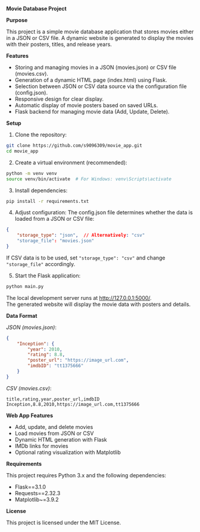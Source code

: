 **Movie Database Project**

**Purpose**

This project is a simple movie database application that stores movies either in a JSON or CSV file. A dynamic website is generated to display the movies with their posters, titles, and release years.

**Features**

- Storing and managing movies in a JSON (movies.json) or CSV file (movies.csv).
- Generation of a dynamic HTML page (index.html) using Flask.
- Selection between JSON or CSV data source via the configuration file (config.json).
- Responsive design for clear display.
- Automatic display of movie posters based on saved URLs.
- Flask backend for managing movie data (Add, Update, Delete).

**Setup**

1. Clone the repository:
```bash
git clone https://github.com/s9096309/movie_app.git
cd movie_app
```

2. Create a virtual environment (recommended):
```bash
python -m venv venv
source venv/bin/activate  # For Windows: venv\Scripts\activate
```

3. Install dependencies:
```bash
pip install -r requirements.txt
```

4. Adjust configuration:
The config.json file determines whether the data is loaded from a JSON or CSV file:

```json
{
    "storage_type": "json",  // Alternatively: "csv"
    "storage_file": "movies.json"
}
```
If CSV data is to be used, set `"storage_type": "csv"` and change `"storage_file"` accordingly.

5. Start the Flask application:
```bash
python main.py
```
The local development server runs at http://127.0.0.1:5000/.  
The generated website will display the movie data with posters and details.

**Data Format**

*JSON (movies.json)*:
```json
{
    "Inception": {
        "year": 2010,
        "rating": 8.8,
        "poster_url": "https://image_url.com",
        "imdbID": "tt1375666"
    }
}
```

*CSV (movies.csv)*:
```csv
title,rating,year,poster_url,imdbID
Inception,8.8,2010,https://image_url.com,tt1375666
```

**Web App Features**

- Add, update, and delete movies
- Load movies from JSON or CSV
- Dynamic HTML generation with Flask
- IMDb links for movies
- Optional rating visualization with Matplotlib

**Requirements**

This project requires Python 3.x and the following dependencies:

- Flask==3.1.0
- Requests==2.32.3
- Matplotlib~=3.9.2

**License**

This project is licensed under the MIT License.